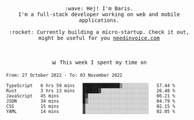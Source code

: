 <p align="center">
  <br><br>
  <samp>
    :wave: Hej! I'm Baris.
    <br>I'm a full-stack developer working on web and mobile applications.
       <br><br>:rocket: Currently building a micro-startup. Check it out, might be useful for you <a href="https://needinvoice.com/" target="_blank">needinvoice.com</a>

  </samp>
 <br><br><br>
</p>
<p align=center><samp>📊  This week I spent my time on</samp></p>


<!--START_SECTION:waka-->

```text
From: 27 October 2022 - To: 03 November 2022

TypeScript   6 hrs 59 mins   ██████████████▒░░░░░░░░░░   57.44 %
Rust         3 hrs 13 mins   ██████▓░░░░░░░░░░░░░░░░░░   26.48 %
JavaScript   45 mins         █▓░░░░░░░░░░░░░░░░░░░░░░░   06.21 %
JSON         34 mins         █▒░░░░░░░░░░░░░░░░░░░░░░░   04.79 %
CSS          15 mins         ▓░░░░░░░░░░░░░░░░░░░░░░░░   02.15 %
YAML         14 mins         ▓░░░░░░░░░░░░░░░░░░░░░░░░   02.05 %
```

<!--END_SECTION:waka-->


